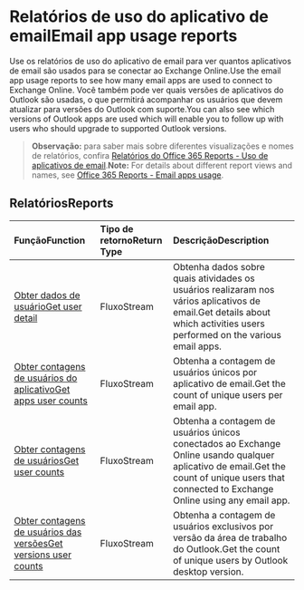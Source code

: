 # <a name="email-app-usage-reports"></a><span data-ttu-id="4be3c-101">Relatórios de uso do aplicativo de email</span><span class="sxs-lookup"><span data-stu-id="4be3c-101">Email app usage reports</span></span>

<span data-ttu-id="4be3c-102">Use os relatórios de uso do aplicativo de email para ver quantos aplicativos de email são usados para se conectar ao Exchange Online.</span><span class="sxs-lookup"><span data-stu-id="4be3c-102">Use the email app usage reports to see how many email apps are used to connect to Exchange Online.</span></span> <span data-ttu-id="4be3c-103">Você também pode ver quais versões de aplicativos do Outlook são usadas, o que permitirá acompanhar os usuários que devem atualizar para versões do Outlook com suporte.</span><span class="sxs-lookup"><span data-stu-id="4be3c-103">You can also see which versions of Outlook apps are used which will enable you to follow up with users who should upgrade to supported Outlook versions.</span></span>

> <span data-ttu-id="4be3c-104">**Observação:** para saber mais sobre diferentes visualizações e nomes de relatórios, confira [Relatórios do Office 365 Reports - Uso de aplicativos de email]((https://support.office.com/client/Email-apps-usage-c2ce12a2-934f-4dd4-ba65-49b02be4703d)).</span><span class="sxs-lookup"><span data-stu-id="4be3c-104">**Note:** For details about different report views and names, see [Office 365 Reports - Email apps usage]((https://support.office.com/client/Email-apps-usage-c2ce12a2-934f-4dd4-ba65-49b02be4703d)).</span></span>

## <a name="reports"></a><span data-ttu-id="4be3c-105">Relatórios</span><span class="sxs-lookup"><span data-stu-id="4be3c-105">Reports</span></span>

| <span data-ttu-id="4be3c-106">Função</span><span class="sxs-lookup"><span data-stu-id="4be3c-106">Function</span></span>                                 | <span data-ttu-id="4be3c-107">Tipo de retorno</span><span class="sxs-lookup"><span data-stu-id="4be3c-107">Return Type</span></span> | <span data-ttu-id="4be3c-108">Descrição</span><span class="sxs-lookup"><span data-stu-id="4be3c-108">Description</span></span>                              |
| :--------------------------------------- | :---------- | :--------------------------------------- |
| [<span data-ttu-id="4be3c-109">Obter dados de usuário</span><span class="sxs-lookup"><span data-stu-id="4be3c-109">Get user detail</span></span>](../api/reportroot_getemailappusageuserdetail.md) | <span data-ttu-id="4be3c-110">Fluxo</span><span class="sxs-lookup"><span data-stu-id="4be3c-110">Stream</span></span>      | <span data-ttu-id="4be3c-111">Obtenha dados sobre quais atividades os usuários realizaram nos vários aplicativos de email.</span><span class="sxs-lookup"><span data-stu-id="4be3c-111">Get details about which activities users performed on the various email apps.</span></span> |
| [<span data-ttu-id="4be3c-112">Obter contagens de usuários do aplicativo</span><span class="sxs-lookup"><span data-stu-id="4be3c-112">Get apps user counts</span></span>](../api/reportroot_getemailappusageappsusercounts.md) | <span data-ttu-id="4be3c-113">Fluxo</span><span class="sxs-lookup"><span data-stu-id="4be3c-113">Stream</span></span>      | <span data-ttu-id="4be3c-114">Obtenha a contagem de usuários únicos por aplicativo de email.</span><span class="sxs-lookup"><span data-stu-id="4be3c-114">Get the count of unique users per email app.</span></span> |
| [<span data-ttu-id="4be3c-115">Obter contagens de usuários</span><span class="sxs-lookup"><span data-stu-id="4be3c-115">Get user counts</span></span>](../api/reportroot_getemailappusageusercounts.md) | <span data-ttu-id="4be3c-116">Fluxo</span><span class="sxs-lookup"><span data-stu-id="4be3c-116">Stream</span></span>      | <span data-ttu-id="4be3c-117">Obtenha a contagem de usuários únicos conectados ao Exchange Online usando qualquer aplicativo de email.</span><span class="sxs-lookup"><span data-stu-id="4be3c-117">Get the count of unique users that connected to Exchange Online using any email app.</span></span> |
| [<span data-ttu-id="4be3c-118">Obter contagens de usuários das versões</span><span class="sxs-lookup"><span data-stu-id="4be3c-118">Get versions user counts</span></span>](../api/reportroot_getemailappusageversionsusercounts.md) | <span data-ttu-id="4be3c-119">Fluxo</span><span class="sxs-lookup"><span data-stu-id="4be3c-119">Stream</span></span>      | <span data-ttu-id="4be3c-120">Obtenha a contagem de usuários exclusivos por versão da área de trabalho do Outlook.</span><span class="sxs-lookup"><span data-stu-id="4be3c-120">Get the count of unique users by Outlook desktop version.</span></span> |

